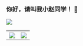 ### 你好，请叫我小赵同学！ 👋

<img align="center" src="https://github-readme-stats.vercel.app/api?username=imzql&show_icons=true&icon_color=CE1D2D&text_color=718096&bg_color=ffffff&hide_title=true" />

<table>
	<tr>
	<th>
		<a href="https://github.com/anuraghazra/github-readme-stats"><img src="https://github-readme-stats.vercel.app/api?username=Higurashi-kagome&show_icons=true&include_all_commits=true&theme=buefy&hide_border=true" style="max-width: 100%;"></a>
	</th>
	<th>
		<a href="https://github.com/anuraghazra/github-readme-stats"><img src="https://github-readme-stats.vercel.app/api/top-langs/?username=Higurashi-kagome&layout=compact&theme=buefy&hide_border=true" style="max-width: 100%;"></a>
	</th>
	</tr>
	</table>
